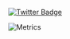 [![Twitter Badge](https://img.shields.io/badge/-@AaronAbuUsama-1da1f2?style=flat&labelColor=1ca0f1&logo=twitter&logoColor=white&link=https://twitter.com/AaronAbuUsama)](https://twitter.com/AaronAbuUsmam)

![Metrics](https://metrics.lecoq.io/PythonPete32?template=classic&base.indepth=true&base.hireable=true&languages=1&lines=1&habits=1&tweets=1&wakatime=1&base=header%2C%20activity%2C%20community%2C%20repositories%2C%20metadata&base.indepth=true&base.hireable=true&languages=false&languages.limit=8&languages.threshold=0%25&languages.other=false&languages.colors=github&languages.sections=most-used&languages.indepth=true&languages.analysis.timeout=15&languages.categories=markup%2C%20programming&languages.recent.categories=markup%2C%20programming&languages.recent.load=300&languages.recent.days=14&lines=false&lines.sections=base&lines.repositories.limit=4&lines.history.limit=4&habits=false&habits.from=200&habits.days=14&habits.facts=true&habits.charts=false&habits.charts.type=classic&habits.trim=false&habits.languages.limit=8&habits.languages.threshold=0%25&tweets=false&tweets.user=AaronAbuUsama&tweets.attachments=true&tweets.limit=2&wakatime=false&wakatime.url=https%3A%2F%2Fwakatime.com&wakatime.user=current&wakatime.sections=time%2C%20projects%2C%20projects-graphs%2C%20languages%2C%20languages-graphs%2C%20editors%2C%20os&wakatime.days=7&wakatime.limit=5&wakatime.languages.other=false&wakatime.repositories.visibility=all&config.timezone=Asia%2FDubai&config.twemoji=true&config.octicon=true)
